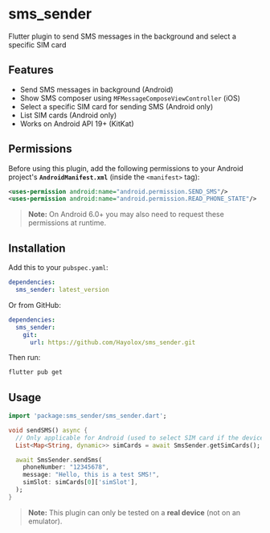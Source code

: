 # sms\_sender

Flutter plugin to send SMS messages in the background and select a specific SIM card

## Features

* Send SMS messages in background (Android)
* Show SMS composer using `MFMessageComposeViewController` (iOS)
* Select a specific SIM card for sending SMS (Android only)
* List SIM cards (Android only)
* Works on Android API 19+ (KitKat)

## Permissions

Before using this plugin, add the following permissions to your Android project's **`AndroidManifest.xml`** (inside the `<manifest>` tag):

```xml
<uses-permission android:name="android.permission.SEND_SMS"/>
<uses-permission android:name="android.permission.READ_PHONE_STATE"/>
```

> **Note:** On Android 6.0+ you may also need to request these permissions at runtime.

## Installation

Add this to your `pubspec.yaml`:

```yaml
dependencies:
  sms_sender: latest_version
```

Or from GitHub:

```yaml
dependencies:
  sms_sender:
    git:
      url: https://github.com/Hayolox/sms_sender.git
```

Then run:

```sh
flutter pub get
```

## Usage

```dart
import 'package:sms_sender/sms_sender.dart';

void sendSMS() async {
  // Only applicable for Android (used to select SIM card if the device has dual SIM)
  List<Map<String, dynamic>> simCards = await SmsSender.getSimCards();

  await SmsSender.sendSms(
    phoneNumber: "12345678",
    message: "Hello, this is a test SMS!",
    simSlot: simCards[0]['simSlot'],
  );
}
```

> **Note:** This plugin can only be tested on a **real device** (not on an emulator).
